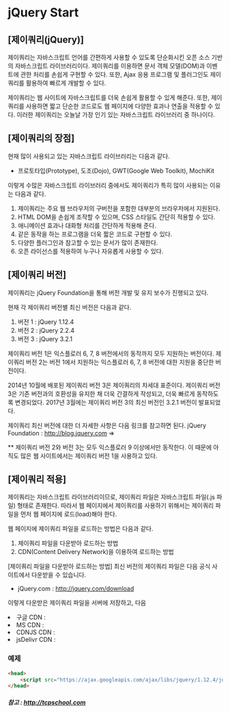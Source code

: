 # jQuery Start

## [제이쿼리(jQuery)]
  제이쿼리는 자바스크립트 언어를 간편하게 사용할 수 있도록 단순화시킨 오픈 소스 기반의 자바스크립트 라이브러리이다.
제이쿼리를 이용하면 문서 객체 모델(DOM)과 이벤트에 관한 처리를 손쉽게 구현할 수 있다.
또한, Ajax 응용 프로그램 및 플러그인도 제이쿼리를 활용하여 빠르게 개발할 수 있다.

  제이쿼리는 웹 사이트에 자바스크립트를 더욱 손쉽게 활용할 수 있게 해준다.
또한, 제이쿼리를 사용하면 짧고 단순한 코드로도 웹 페이지에 다양한 효과나 연출을 적용할 수 있다.
이러한 제이쿼리는 오늘날 가장 인기 있는 자바스크립트 라이브러리 중 하나이다.

## [제이쿼리의 장점]
  현재 많이 사용되고 있는 자바스크립트 라이브러리는 다음과 같다.
 - 프로토타입(Prototype), 도조(Dojo), GWT(Google Web Toolkit), MochiKit

이렇게 수많은 자바스크립트 라이브러리 중에서도 제이쿼리가 특히 많이 사용되는 이유는 다음과 같다.

1. 제이쿼리는 주요 웹 브라우저의 구버전을 포함한 대부분의 브라우저에서 지원된다.
2. HTML DOM을 손쉽게 조작할 수 있으며, CSS 스타일도 간단히 적용할 수 있다.
3. 애니메이션 효과나 대화형 처리를 간단하게 적용해 준다.
4. 같은 동작을 하는 프로그램을 더욱 짧은 코드로 구현할 수 있다.
5. 다양한 플러그인과 참고할 수 있는 문서가 많이 존재한다.
6. 오픈 라이선스를 적용하여 누구나 자유롭게 사용할 수 있다.

## [제이쿼리 버전]
  제이쿼리는 jQuery Foundation을 통해 버전 개발 및 유지 보수가 진행되고 있다.

현재 각 제이쿼리 버전별 최신 버전은 다음과 같다.

1. 버전 1 : jQuery 1.12.4
2. 버전 2 : jQuery 2.2.4
3. 버전 3 : jQuery 3.2.1


제이쿼리 버전 1은 익스플로러 6, 7, 8 버전에서의 동작까지 모두 지원하는 버전이다.
제이쿼리 버전 2는 버전 1에서 지원하는 익스플로러 6, 7, 8 버전에 대한 지원을 중단한 버전이다.

2014년 10월에 배포된 제이쿼리 버전 3은 제이쿼리의 차세대 표준이다.
제이쿼리 버전 3은 기존 버전과의 호환성을 유지한 채 더욱 간결하게 작성되고, 더욱 빠르게 동작하도록 변경되었다.
2017년 3월에는 제이쿼리 버전 3의 최신 버전인 3.2.1 버전이 발표되었다.

제이쿼리 최신 버전에 대한 더 자세한 사항은 다음 링크를 참고하면 된다.
jQuery Foundation : http://blog.jquery.com =>

 ** 제이쿼리 버전 2와 버전 3는 모두 익스플로러 9 이상에서만 동작한다.
이 때문에 아직도 많은 웹 사이트에서는 제이쿼리 버전 1을 사용하고 있다.

## [제이쿼리 적용]
  제이쿼리는 자바스크립트 라이브러리이므로, 제이쿼리 파일은 자바스크립트 파일(.js 파일) 형태로 존재한다.
따라서 웹 페이지에서 제이쿼리를 사용하기 위해서는 제이쿼리 파일을 먼저 웹 페이지에 로드(load)해야 한다.

웹 페이지에 제이쿼리 파일을 로드하는 방법은 다음과 같다.

1. 제이쿼리 파일을 다운받아 로드하는 방법
2. CDN(Content Delivery Network)을 이용하여 로드하는 방법

[제이쿼리 파일을 다운받아 로드하는 방법]
최신 버전의 제이쿼리 파일은 다음 공식 사이트에서 다운받을 수 있습니다.

 - jQuery.com : http://jquery.com/download

이렇게 다운받은 제이쿼리 파일을 서버에 저장하고, 다음 <script>태그를 웹 페이지의 <head>태그 내에 삽입하면 된다.

### 문법
~~~HTML
<head>
    <script src="/파일경로/제이쿼리파일명.js"></script>
</head>
~~~

### 예제
~~~HTML
<head>
    <script src="/media/jquery-1.12.4.min.js"></script>
</head>
~~~

## [CDN을 이용하여 로드하는 방법]
  CDN(Content Delivery Network)이란 웹 사이트의 접속자가 서버에서 콘텐츠를 다운받아야 할 때, 자동으로 가장 가까운 서버에서 다운받도록 하는 기술이다.
이 기술을 이용하면 특정 서버에 트래픽이 집중되지 않고, 콘텐츠 전송 시간이 매우 빨라지는 장점이 있다.
이러한 CDN을 이용하면 제이쿼리 파일을 서버에 따로 저장하지 않아도 제이쿼리를 사용할 수 있다.

현재 이용할 수 있는 제이쿼리 버전 1의 CDN은 다음과 같으며, 어떤 CDN을 이용하더라도 같은 동작을 한다.

- **CDN(Content Delivery Network)**
1. jQuery.com CDN : <script src="https://code.jquery.com/jquery-1.12.4.min.js"></script>
2. 구글 CDN       : <script src="https://ajax.googleapis.com/ajax/libs/jquery/1.12.4/jquery.min.js"></script>
3. MS CDN         : <script src="http://ajax.aspnetcdn.com/ajax/jQuery/jquery-1.12.4.min.js"></script>
4. CDNJS CDN      : <script src="https://cdnjs.cloudflare.com/ajax/libs/jquery/1.12.4/jquery.min.js"></script>
5. jsDelivr CDN   : <script src="https://cdn.jsdelivr.net/jquery/1.12.4/jquery.min.js"></script>

### 예제
~~~HTML
<head>
    <script src="https://ajax.googleapis.com/ajax/libs/jquery/1.12.4/jquery.min.js"></script>
</head>
~~~




##### 참고 : http://tcpschool.com
